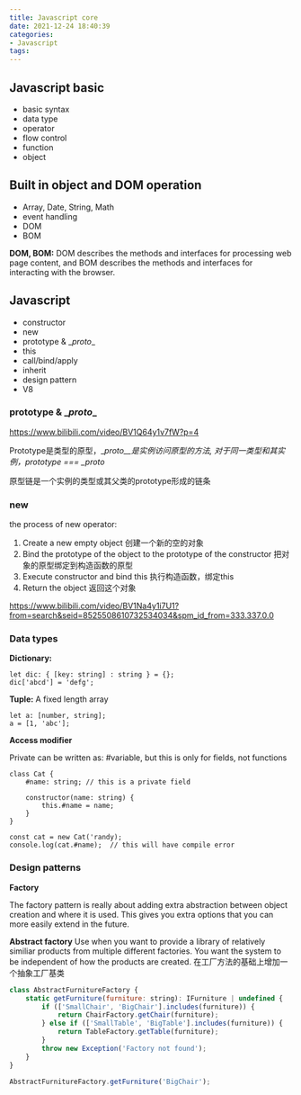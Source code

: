 ```yaml
---
title: Javascript core
date: 2021-12-24 18:40:39
categories:
- Javascript
tags:
---
```


## Javascript basic

 - basic syntax
 - data type
 - operator
 - flow control
 - function
 - object
 
## Built in object and DOM operation

 - Array, Date, String, Math
 - event handling
 - DOM
 - BOM
 
**DOM, BOM:**
DOM describes the methods and interfaces for processing web page content, and BOM describes the methods and interfaces for interacting with the browser.

## Javascript
 - constructor
 - new
 - prototype & \__proto__
 - this
 - call/bind/apply
 - inherit
 - design pattern
 - V8


### prototype & \__proto__
https://www.bilibili.com/video/BV1Q64y1v7fW?p=4

Prototype是类型的原型，\__proto__是实例访问原型的方法, 对于同一类型和其实例，prototype === \__proto__

原型链是一个实例的类型或其父类的prototype形成的链条

### new
the process of new operator:
1. Create a new empty object 创建一个新的空的对象
2. Bind the prototype of the object to the prototype of the constructor 把对象的原型绑定到构造函数的原型
3. Execute constructor and bind this 执行构造函数，绑定this
4. Return the object 返回这个对象

https://www.bilibili.com/video/BV1Na4y1i7U1?from=search&seid=8525508610732534034&spm_id_from=333.337.0.0

### Data types

**Dictionary:**
```
let dic: { [key: string] : string } = {};
dic['abcd'] = 'defg';
```
**Tuple:**
A fixed length array

```
let a: [number, string];
a = [1, 'abc'];
```

**Access modifier**

Private can be written as: #variable, but this is only for fields, not functions

```
class Cat {
    #name: string; // this is a private field
    
    constructor(name: string) {
        this.#name = name;
    }
}

const cat = new Cat('randy);
console.log(cat.#name);  // this will have compile error
```

### Design patterns

**Factory**

The factory pattern is really about adding extra abstraction between object creation and where it is used. This gives you extra options that you can more easily extend in the future.

**Abstract factory**
Use when you want to provide a library of relatively similiar products from multiple different factories.
You want the system to be independent of how the products are created.
在工厂方法的基础上增加一个抽象工厂基类

```Javascript
class AbstractFurnitureFactory {
    static getFurniture(furniture: string): IFurniture | undefined {
        if (['SmallChair', 'BigChair'].includes(furniture)) {
            return ChairFactory.getChair(furniture);
        } else if (['SmallTable', 'BigTable'].includes(furniture)) {
            return TableFactory.getTable(furniture);
        }
        throw new Exception('Factory not found');
    }
}

AbstractFurnitureFactory.getFurniture('BigChair');
```
